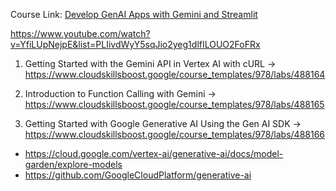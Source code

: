 Course Link: [Develop GenAI Apps with Gemini and Streamlit](https://www.cloudskillsboost.google/course_templates/978)

https://www.youtube.com/watch?v=YfiLUpNejpE&list=PLIivdWyY5sqJio2yeg1dlfILOUO2FoFRx

1. Getting Started with the Gemini API in Vertex AI with cURL -> https://www.cloudskillsboost.google/course_templates/978/labs/488164

2. Introduction to Function Calling with Gemini -> https://www.cloudskillsboost.google/course_templates/978/labs/488165

3. Getting Started with Google Generative AI Using the Gen AI SDK -> https://www.cloudskillsboost.google/course_templates/978/labs/488166
  - https://cloud.google.com/vertex-ai/generative-ai/docs/model-garden/explore-models
  - https://github.com/GoogleCloudPlatform/generative-ai